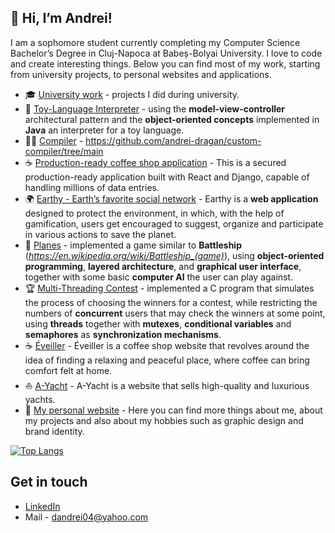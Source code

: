## 👋 Hi, I’m Andrei!

I am a sophomore student currently completing my Computer Science Bachelor’s Degree in Cluj-Napoca at Babeș-Bolyai University. I love to code and create interesting things. Below you can find most of my work, starting from university projects, to personal websites and applications.

- 🎓 [University work](https://github.com/andrei-dragan/university-work) - projects I did during university.
- 🧸 [Toy-Language Interpreter](https://github.com/andrei-dragan/Toy-Interpreter) - using the **model-view-controller** architectural pattern and the **object-oriented concepts** implemented in **Java** an interpreter for a toy language.
- 👨‍💻 [Compiler](https://github.com/andrei-dragan/custom-compiler/tree/main) - https://github.com/andrei-dragan/custom-compiler/tree/main
- ☕ [Production-ready coffee shop application](https://github.com/UBB-SDI-23/lab-5x-912-Dragan-Andrei/tree/main) - This is a secured production-ready application built with React and Django, capable of handling millions of data entries. 
- 🌍 [Earthy - Earth’s favorite social network](https://github.com/andrei-dragan/earthy) - Earthy is a **web application** designed to protect the environment, in which, with the help of gamification, users get encouraged to suggest, organize and participate in various actions to save the planet.
- 🛬 [Planes](https://github.com/andrei-dragan/planes) - implemented a game similar to **Battleship** (*https://en.wikipedia.org/wiki/Battleship_(game)*), using **object-oriented programming**, **layered architecture**, and **graphical user interface**, together with some basic **computer AI** the user can play against.
- 🏆 [Multi-Threading Contest](https://github.com/andrei-dragan/multi-threading-contest) - implemented a C program that simulates the process of choosing the winners for a contest, while restricting the numbers of **concurrent** users that may check the winners at some point, using **threads** together with **mutexes**, **conditional variables** and **semaphores** as **synchronization mechanisms**. 
- ☕ [Éveiller](https://github.com/andrei-dragan/eveiller) - Éveiller is a coffee shop website that revolves around the idea of finding a relaxing and peaceful place, where coffee can bring comfort felt at home.
- ⛵ [A-Yacht](https://github.com/andrei-dragan/a-yacht) - A-Yacht is a website that sells high-quality and luxurious yachts.
- 🧑 [My personal website](https://draganandrei.netlify.app/) - Here you can find more things about me, about my projects and also about my hobbies such as graphic design and brand identity.

[![Top Langs](https://github-readme-stats.vercel.app/api/top-langs/?username=andrei-dragan&layout=compact&langs_count=8&hide=CSS,HTML)](https://github.com/anuraghazra/github-readme-stats)

## Get in touch
- [LinkedIn](https://linkedin.com/in/andrei-dragan-67793b21a)
- Mail - dandrei04@yahoo.com


